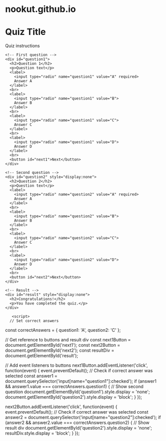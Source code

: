# nookut.github.io
<html>
  <head>
    <title>Quiz</title>
  </head>
  <body>
    <h1>Quiz Title</h1>
    <p>Quiz instructions</p>

    <!-- First question -->
    <div id="question1">
      <h2>Question 1</h2>
      <p>Question text</p>
      <label>
        <input type="radio" name="question1" value="A" required>
        Answer A
      </label>
      <br>
      <label>
        <input type="radio" name="question1" value="B">
        Answer B
      </label>
      <br>
      <label>
        <input type="radio" name="question1" value="C">
        Answer C
      </label>
      <br>
      <label>
        <input type="radio" name="question1" value="D">
        Answer D
      </label>
      <br>
      <button id="next1">Next</button>
    </div>

    <!-- Second question -->
    <div id="question2" style="display:none">
      <h2>Question 2</h2>
      <p>Question text</p>
      <label>
        <input type="radio" name="question2" value="A" required>
        Answer A
      </label>
      <br>
      <label>
        <input type="radio" name="question2" value="B">
        Answer B
      </label>
      <br>
      <label>
        <input type="radio" name="question2" value="C">
        Answer C
      </label>
      <br>
      <label>
        <input type="radio" name="question2" value="D">
        Answer D
      </label>
      <br>
      <button id="next2">Next</button>
    </div>

    <!-- Result -->
    <div id="result" style="display:none">
      <h2>Congratulations!</h2>
      <p>You have completed the quiz.</p>
    </div>
    
       <script>
      // Set correct answers
const correctAnswers = {
  question1: 'A',
  question2: 'C'
};

// Get reference to buttons and result div
const next1Button = document.getElementById('next1');
const next2Button = document.getElementById('next2');
const resultDiv = document.getElementById('result');

// Add event listeners to buttons
next1Button.addEventListener('click', function(event) {
  event.preventDefault();
  // Check if correct answer was selected
  const answer1 = document.querySelector('input[name="question1"]:checked');
  if (answer1 && answer1.value === correctAnswers.question1) {
    // Show second question
    document.getElementById('question1').style.display = 'none';
    document.getElementById('question2').style.display = 'block';
  }
});

next2Button.addEventListener('click', function(event) {
  event.preventDefault();
  // Check if correct answer was selected
  const answer2 = document.querySelector('input[name="question2"]:checked');
  if (answer2 && answer2.value === correctAnswers.question2) {
    // Show result div
    document.getElementById('question2').style.display = 'none';
    resultDiv.style.display = 'block';
  }
});

</script>

  </body>
</html>
